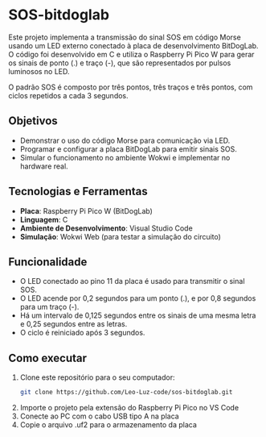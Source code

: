 # SOS-bitdoglab

Este projeto implementa a transmissão do sinal SOS em código Morse usando um LED externo conectado à placa de desenvolvimento BitDogLab. O código foi desenvolvido em C e utiliza o Raspberry Pi Pico W para gerar os sinais de ponto (.) e traço (-), que são representados por pulsos luminosos no LED.

O padrão SOS é composto por três pontos, três traços e três pontos, com ciclos repetidos a cada 3 segundos.

## Objetivos

- Demonstrar o uso do código Morse para comunicação via LED.
- Programar e configurar a placa BitDogLab para emitir sinais SOS.
- Simular o funcionamento no ambiente Wokwi e implementar no hardware real.

## Tecnologias e Ferramentas

- **Placa**: Raspberry Pi Pico W (BitDogLab)
- **Linguagem**: C
- **Ambiente de Desenvolvimento**: Visual Studio Code
- **Simulação**: Wokwi Web (para testar a simulação do circuito)

## Funcionalidade

- O LED conectado ao pino 11 da placa é usado para transmitir o sinal SOS.
- O LED acende por 0,2 segundos para um ponto (.), e por 0,8 segundos para um traço (-).
- Há um intervalo de 0,125 segundos entre os sinais de uma mesma letra e 0,25 segundos entre as letras.
- O ciclo é reiniciado após 3 segundos.

## Como executar

1. Clone este repositório para o seu computador:
   ```bash
   git clone https://github.com/Leo-Luz-code/sos-bitdoglab.git
   ```
2. Importe o projeto pela extensão do Raspberry Pi Pico no VS Code
3. Conecte ao PC com o cabo USB tipo A na placa
4. Copie o arquivo .uf2 para o armazenamento da placa 
